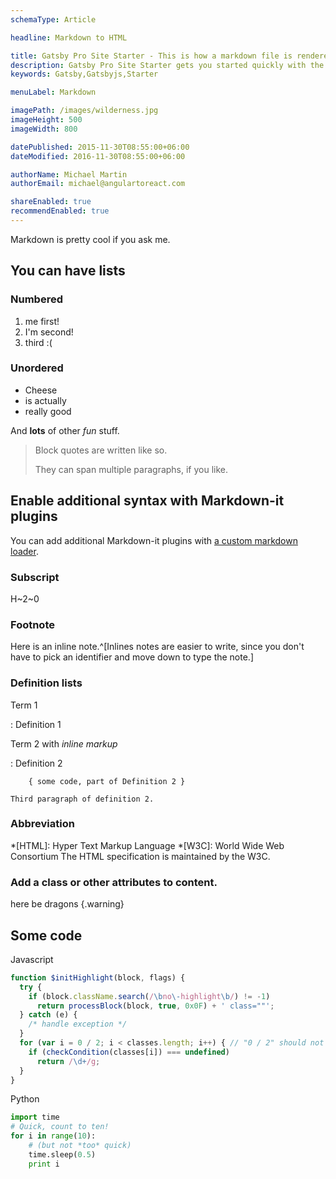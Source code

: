 ```yaml
---
schemaType: Article

headline: Markdown to HTML

title: Gatsby Pro Site Starter - This is how a markdown file is rendered
description: Gatsby Pro Site Starter gets you started quickly with the Gatsbyjs Static Site Generator
keywords: Gatsby,Gatsbyjs,Starter

menuLabel: Markdown

imagePath: /images/wilderness.jpg
imageHeight: 500
imageWidth: 800

datePublished: 2015-11-30T08:55:00+06:00
dateModified: 2016-11-30T08:55:00+06:00

authorName: Michael Martin
authorEmail: michael@angulartoreact.com

shareEnabled: true
recommendEnabled: true
---
```


Markdown is pretty cool if you ask me.

## You can have lists

### Numbered
1. me first!
2. I'm second!
3. third :(

### Unordered
* Cheese
* is actually
* really good

And **lots** of other *fun* stuff.

> Block quotes are
> written like so.
>
> They can span multiple paragraphs,
> if you like.

## Enable additional syntax with Markdown-it plugins

You can add additional Markdown-it plugins with
[a custom markdown loader](https://github.com/gatsbyjs/gatsby-starter-default/blob/master/loaders/markdown-loader/index.js#L22-L32).

### Subscript
H~2~0

### Footnote
Here is an inline note.^[Inlines notes are easier to write, since
you don't have to pick an identifier and move down to type the
note.]

### Definition lists
Term 1

:   Definition 1

Term 2 with *inline markup*

:   Definition 2

        { some code, part of Definition 2 }

    Third paragraph of definition 2.

### Abbreviation
*[HTML]: Hyper Text Markup Language
*[W3C]:  World Wide Web Consortium
The HTML specification
is maintained by the W3C.

### Add a class or other attributes to content.
here be dragons {.warning}

## Some code

Javascript
```javascript
function $initHighlight(block, flags) {
  try {
    if (block.className.search(/\bno\-highlight\b/) != -1)
      return processBlock(block, true, 0x0F) + ' class=""';
  } catch (e) {
    /* handle exception */
  }
  for (var i = 0 / 2; i < classes.length; i++) { // "0 / 2" should not be parsed as regexp
    if (checkCondition(classes[i]) === undefined)
      return /\d+/g;
  }
}
```

Python
```python
import time
# Quick, count to ten!
for i in range(10):
    # (but not *too* quick)
    time.sleep(0.5)
    print i
```